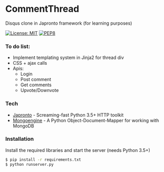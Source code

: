 # CommentThread
Disqus clone in Japronto framework (for learning purposes)

[![License: MIT](https://img.shields.io/badge/License-MIT-yellow.svg)](https://opensource.org/licenses/MIT) [![PEP8](https://img.shields.io/badge/code%20style-pep8-orange.svg)](https://www.python.org/dev/peps/pep-0008/)

### To do list:
  - Implement templating system in Jinja2 for thread div
  - CSS + ajax calls
  - Apis:
    - Login
    - Post comment
    - Get comments
    - Upvote/Downvote

### Tech

* [Japronto] - Screaming-fast Python 3.5+ HTTP toolkit
* [Mongoengine] - A Python Object-Document-Mapper for working with MongoDB

### Installation

Install the required libraries and start the server (needs Python 3.5+)

```sh
$ pip install -r requirements.txt
$ python runserver.py
```


   [japronto]: <https://github.com/squeaky-pl/japronto>
   [mongoengine]: <https://github.com/MongoEngine/mongoengine>
